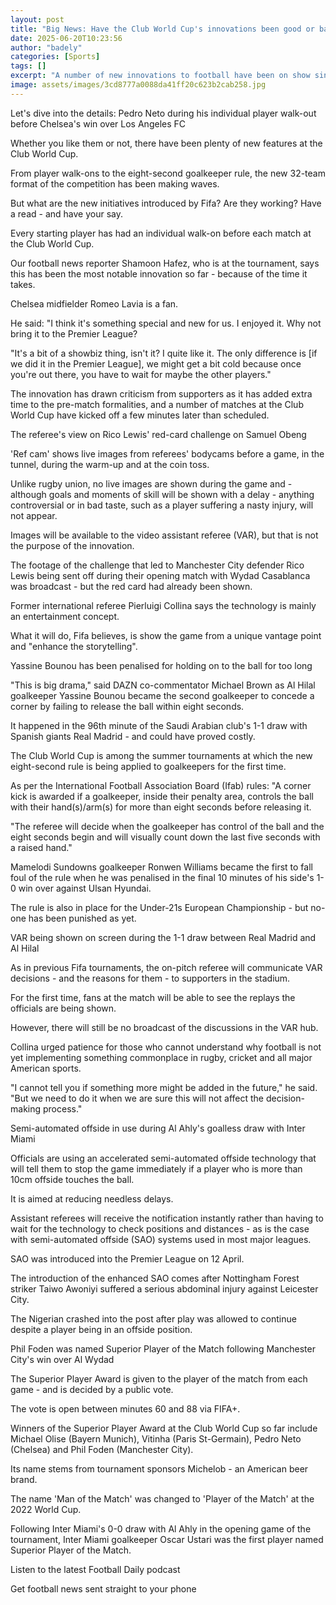 ```yaml
---
layout: post
title: "Big News: Have the Club World Cup's innovations been good or bad?"
date: 2025-06-20T10:23:56
author: "badely"
categories: [Sports]
tags: []
excerpt: "A number of new innovations to football have been on show since the start of the 2025 Club World Cup"
image: assets/images/3cd8777a0088da41ff20c623b2cab258.jpg
---
```


Let's dive into the details: Pedro Neto during his individual player walk-out before Chelsea's win over Los Angeles FC

Whether you like them or not, there have been plenty of new features at the Club World Cup.

From player walk-ons to the eight-second goalkeeper rule, the new 32-team format of the competition has been making waves.

But what are the new initiatives introduced by Fifa? Are they working? Have a read - and have your say.

Every starting player has had an individual walk-on before each match at the Club World Cup.

Our football news reporter Shamoon Hafez, who is at the tournament, says this has been the most notable innovation so far - because of the time it takes.

Chelsea midfielder Romeo Lavia is a fan.

He said: "I think it's something special and new for us. I enjoyed it. Why not bring it to the Premier League?

"It's a bit of a showbiz thing, isn't it? I quite like it. The only difference is [if we did it in the Premier League], we might get a bit cold because once you're out there, you have to wait for maybe the other players."

The innovation has drawn criticism from supporters as it has added extra time to the pre-match formalities, and a number of matches at the Club World Cup have kicked off a few minutes later than scheduled.

The referee's view on Rico Lewis' red-card challenge on Samuel Obeng

'Ref cam' shows live images from referees' bodycams before a game, in the tunnel, during the warm-up and at the coin toss.

Unlike rugby union, no live images are shown during the game and - although goals and moments of skill will be shown with a delay - anything controversial or in bad taste, such as a player suffering a nasty injury, will not appear.

Images will be available to the video assistant referee (VAR), but that is not the purpose of the innovation.

The footage of the challenge that led to Manchester City defender Rico Lewis being sent off during their opening match with Wydad Casablanca was broadcast - but the red card had already been shown. 

Former international referee Pierluigi Collina says the technology is mainly an entertainment concept.

What it will do, Fifa believes, is show the game from a unique vantage point and "enhance the storytelling".

Yassine Bounou has been penalised for holding on to the ball for too long

"This is big drama," said DAZN co-commentator Michael Brown as Al Hilal goalkeeper Yassine Bounou became the second goalkeeper to concede a corner by failing to release the ball within eight seconds.

It happened in the 96th minute of the Saudi Arabian club's 1-1 draw with Spanish giants Real Madrid - and could have proved costly.

The Club World Cup is among the summer tournaments at which the new eight-second rule is being applied to goalkeepers for the first time.

As per the International Football Association Board (Ifab) rules: "A corner kick is awarded if a goalkeeper, inside their penalty area, controls the ball with their hand(s)/arm(s) for more than eight seconds before releasing it.

"The referee will decide when the goalkeeper has control of the ball and the eight seconds begin and will visually count down the last five seconds with a raised hand."

Mamelodi Sundowns goalkeeper Ronwen Williams became the first to fall foul of the rule when he was penalised in the final 10 minutes of his side's 1-0 win over against Ulsan Hyundai.

The rule is also in place for the Under-21s European Championship - but no-one has been punished as yet.

VAR being shown on screen during the 1-1 draw between Real Madrid and Al Hilal

As in previous Fifa tournaments, the on-pitch referee will communicate VAR decisions - and the reasons for them - to supporters in the stadium.

For the first time, fans at the match will be able to see the replays the officials are being shown.

However, there will still be no broadcast of the discussions in the VAR hub.

Collina urged patience for those who cannot understand why football is not yet implementing something commonplace in rugby, cricket and all major American sports.

"I cannot tell you if something more might be added in the future," he said. "But we need to do it when we are sure this will not affect the decision-making process."

Semi-automated offside in use during Al Ahly's goalless draw with Inter Miami

Officials are using an accelerated semi-automated offside technology that will tell them to stop the game immediately if a player who is more than 10cm offside touches the ball.

It is aimed at reducing needless delays.

Assistant referees will receive the notification instantly rather than having to wait for the technology to check positions and distances - as is the case with semi-automated offside (SAO) systems used in most major leagues.

SAO was introduced into the Premier League on 12 April.

The introduction of the enhanced SAO comes after Nottingham Forest striker Taiwo Awoniyi suffered a serious abdominal injury against Leicester City.

The Nigerian crashed into the post after play was allowed to continue despite a player being in an offside position.

Phil Foden was named Superior Player of the Match following Manchester City's win over Al Wydad

The Superior Player Award is given to the player of the match from each game - and is decided by a public vote.

The vote is open between minutes 60 and 88 via FIFA+.

Winners of the Superior Player Award at the Club World Cup so far include Michael Olise (Bayern Munich), Vitinha (Paris St-Germain), Pedro Neto (Chelsea) and Phil Foden (Manchester City).

Its name stems from tournament sponsors Michelob - an American beer brand.

The name 'Man of the Match' was changed to 'Player of the Match' at the 2022 World Cup.

Following Inter Miami's 0-0 draw with Al Ahly in the opening game of the tournament, Inter Miami goalkeeper Oscar Ustari was the first player named Superior Player of the Match.

Listen to the latest Football Daily podcast

Get football news sent straight to your phone

